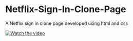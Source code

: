 # Netflix-Sign-In-Clone-Page
A Netflix sign in clone page developed using html and css

[![Watch the video](https://img.youtube.com/vi/u_OLCfkrJAk/0.jpg)](https://youtu.be/u_OLCfkrJAk)
